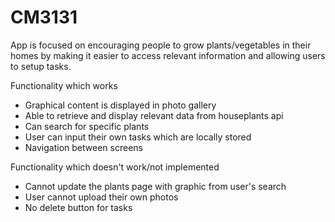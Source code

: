 # CM3131
App is focused on encouraging people to grow plants/vegetables in their homes by making it easier to access relevant information and allowing users to setup tasks.

Functionality which works
- Graphical content is displayed in photo gallery
- Able to retrieve and display relevant data from houseplants api
- Can search for specific plants
- User can input their own tasks which are locally stored
- Navigation between screens

Functionality which doesn't work/not implemented
- Cannot update the plants page with graphic from user's search
- User cannot upload their own photos
- No delete button for tasks
